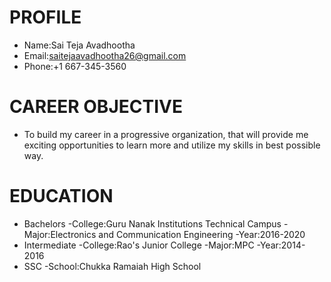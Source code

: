 # PROFILE
- Name:Sai Teja Avadhootha
- Email:saitejaavadhootha26@gmail.com
- Phone:+1 667-345-3560

# CAREER OBJECTIVE
- To build my career in a progressive organization, that will provide me exciting opportunities to learn more and utilize my skills in best possible way.

# EDUCATION
- Bachelors
  -College:Guru Nanak Institutions Technical Campus
  -Major:Electronics and Communication Engineering
  -Year:2016-2020
- Intermediate
  -College:Rao's Junior College
  -Major:MPC
  -Year:2014-2016
- SSC
  -School:Chukka Ramaiah High School 

